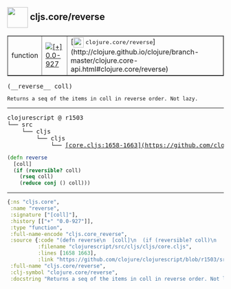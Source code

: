 ## <img width="48px" valign="middle" src="http://i.imgur.com/Hi20huC.png"> cljs.core/reverse

 <table border="1">
<tr>
<td>function</td>
<td><a href="https://github.com/cljsinfo/api-refs/tree/0.0-927"><img valign="middle" alt="[+] 0.0-927" src="https://img.shields.io/badge/+-0.0--927-lightgrey.svg"></a> </td>
<td>
[<img height="24px" valign="middle" src="http://i.imgur.com/1GjPKvB.png"> <samp>clojure.core/reverse</samp>](http://clojure.github.io/clojure/branch-master/clojure.core-api.html#clojure.core/reverse)
</td>
</tr>
</table>

 <samp>
(__reverse__ coll)<br>
</samp>

```
Returns a seq of the items in coll in reverse order. Not lazy.
```

---

 <pre>
clojurescript @ r1503
└── src
    └── cljs
        └── cljs
            └── <ins>[core.cljs:1658-1663](https://github.com/clojure/clojurescript/blob/r1503/src/cljs/cljs/core.cljs#L1658-L1663)</ins>
</pre>

```clj
(defn reverse
  [coll]
  (if (reversible? coll)
    (rseq coll)
    (reduce conj () coll)))
```


---

```clj
{:ns "cljs.core",
 :name "reverse",
 :signature ["[coll]"],
 :history [["+" "0.0-927"]],
 :type "function",
 :full-name-encode "cljs.core_reverse",
 :source {:code "(defn reverse\n  [coll]\n  (if (reversible? coll)\n    (rseq coll)\n    (reduce conj () coll)))",
          :filename "clojurescript/src/cljs/cljs/core.cljs",
          :lines [1658 1663],
          :link "https://github.com/clojure/clojurescript/blob/r1503/src/cljs/cljs/core.cljs#L1658-L1663"},
 :full-name "cljs.core/reverse",
 :clj-symbol "clojure.core/reverse",
 :docstring "Returns a seq of the items in coll in reverse order. Not lazy."}

```
